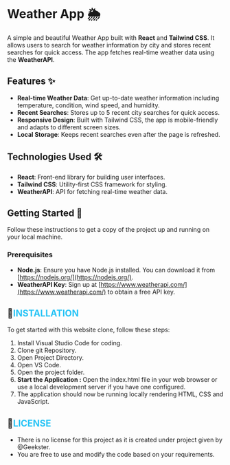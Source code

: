 # Weather App 🌦️

A simple and beautiful Weather App built with **React** and **Tailwind CSS**. It allows users to search for weather information by city and stores recent searches for quick access. The app fetches real-time weather data using the **WeatherAPI**.

## Features ✨

- **Real-time Weather Data**: Get up-to-date weather information including temperature, condition, wind speed, and humidity.
- **Recent Searches**: Stores up to 5 recent city searches for quick access.
- **Responsive Design**: Built with Tailwind CSS, the app is mobile-friendly and adapts to different screen sizes.
- **Local Storage**: Keeps recent searches even after the page is refreshed.

## Technologies Used 🛠️

- **React**: Front-end library for building user interfaces.
- **Tailwind CSS**: Utility-first CSS framework for styling.
- **WeatherAPI**: API for fetching real-time weather data.

## Getting Started 🚀

Follow these instructions to get a copy of the project up and running on your local machine.

### Prerequisites

- **Node.js**: Ensure you have Node.js installed. You can download it from [https://nodejs.org/](https://nodejs.org/).
- **WeatherAPI Key**: Sign up at [https://www.weatherapi.com/](https://www.weatherapi.com/) to obtain a free API key.

## :calling:<span style="color:#29c4f6">INSTALLATION

To get started with this website clone, follow these steps:

<ol>
<li>Install Visual Studio Code for coding.
<li> Clone git Repository.
<li> Open Project Directory.
<li> Open VS Code.
<li> Open the project folder.
<li><b>Start the Application : </b> Open the index.html file in your web browser or use a local development server if you have one configured.
<li>The application should now be running locally rendering HTML, CSS and JavaScript.
</ol>

## :link:<span style="color:#29c4f6">LICENSE

<ul>
<li>There is no license for this project as it is created under  project given by @Geekster. 
<li>You are free to use and modify the code based on your requirements.
</ul>
